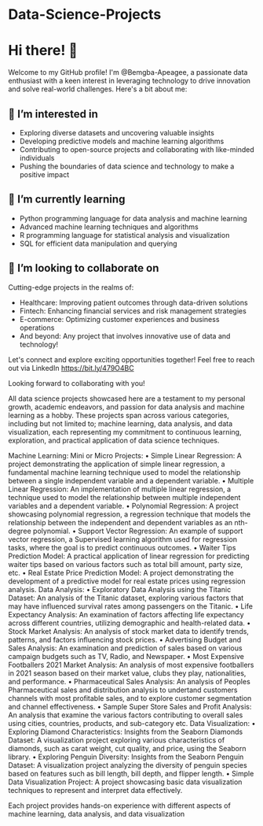 # Data-Science-Projects
# Hi there! 👋

Welcome to my GitHub profile! I'm @Bemgba-Apeagee, a passionate data enthusiast with a keen interest in leveraging technology to drive innovation and solve real-world challenges. Here's a bit about me:

## 👀 I’m interested in 
- Exploring diverse datasets and uncovering valuable insights
- Developing predictive models and machine learning algorithms
- Contributing to open-source projects and collaborating with like-minded individuals
- Pushing the boundaries of data science and technology to make a positive impact

## 🌱 I’m currently learning
- Python programming language for data analysis and machine learning
- Advanced machine learning techniques and algorithms
- R programming language for statistical analysis and visualization
- SQL for efficient data manipulation and querying

## 💼 I’m looking to collaborate on
Cutting-edge projects in the realms of:
- Healthcare: Improving patient outcomes through data-driven solutions
- Fintech: Enhancing financial services and risk management strategies
- E-commerce: Optimizing customer experiences and business operations
- And beyond: Any project that involves innovative use of data and technology!

Let's connect and explore exciting opportunities together! Feel free to reach out via LinkedIn https://bit.ly/479O4BC

Looking forward to collaborating with you!

All data science projects showcased here are a testament to my personal growth, academic endeavors, and passion for data analysis and machine learning as a hobby. 
These projects span across various categories, including but not limited to;
machine learning, data analysis, and data visualization, each representing my commitment to continuous learning, exploration, and practical application of data science techniques.

Machine Learning:
Mini or Micro Projects:
•	Simple Linear Regression: A project demonstrating the application of simple linear regression, a fundamental machine learning technique used to model the relationship 
	between a single independent variable and a dependent variable.
•	Multiple Linear Regression: An implementation of multiple linear regression, a technique used to model the relationship between multiple independent variables and a 
	dependent variable.
•	Polynomial Regression: A project showcasing polynomial regression, a regression technique that models the relationship between the independent and dependent variables as an
	nth-degree polynomial.
•	Support Vector Regression: An example of support vector regression, a Supervised learning algorithm used for regression tasks, where the goal is to predict continuous outcomes.
•	Waiter Tips Prediction Model: A practical application of linear regression for predicting waiter tips based on various factors such as total bill amount, party size, etc.
•	Real Estate Price Prediction Model: A project demonstrating the development of a predictive model for real estate prices using regression analysis.
Data Analysis:
•	Exploratory Data Analysis using the Titanic Dataset: An analysis of the Titanic dataset, exploring various factors that may have influenced survival rates among passengers 
	on the Titanic.
•	Life Expectancy Analysis: An examination of factors affecting life expectancy across different countries, utilizing demographic and health-related data.
•	Stock Market Analysis: An analysis of stock market data to identify trends, patterns, and factors influencing stock prices.
•	Advertising Budget and Sales Analysis: An examination and prediction of sales based on various campaign budgets such as TV, Radio, and Newspaper.
•	Most Expensive Footballers 2021 Market Analysis: An analysis of most expensive footballers in 2021 season based on their market value, clubs they play, nationalities, and performance.
•	Pharmaceutical Sales Analysis: An analysis of Peoples Pharmaceutical sales and distribution analysis to undertand customers channels with most profitable sales, and to explore customer segmentation and channel effectiveness.
•	Sample Super Store Sales and Profit Analysis: An analysis that examine the various factors contributing to overall sales using cities, countries, products, and sub-category etc.
Data Visualization:
•	Exploring Diamond Characteristics: Insights from the Seaborn Diamonds Dataset: A visualization project exploring various characteristics of diamonds, such as carat weight, 
	cut quality, and price, using the Seaborn library.
•	Exploring Penguin Diversity: Insights from the Seaborn Penguin Dataset: A visualization project analyzing the diversity of penguin species based on features such as 
	bill length, bill depth, and flipper length.
•	Simple Data Visualization Project: A project showcasing basic data visualization techniques to represent and interpret data effectively.

Each project provides hands-on experience with different aspects of machine learning, data analysis, and data visualization

	

